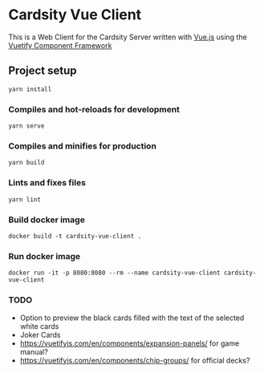 # Cardsity Vue Client
This is a Web Client for the Cardsity Server written with [Vue.js](https://vuejs.org/) using the [Vuetify Component Framework](https://vuetifyjs.com)


## Project setup
```
yarn install
```

### Compiles and hot-reloads for development
```
yarn serve
```

### Compiles and minifies for production
```
yarn build
```

### Lints and fixes files
```
yarn lint
```

### Build docker image
```
docker build -t cardsity-vue-client .
```

### Run docker image
```
docker run -it -p 8080:8080 --rm --name cardsity-vue-client cardsity-vue-client
```

### TODO
- Option to preview the black cards filled with the text of the selected white cards
- Joker Cards
- <https://vuetifyjs.com/en/components/expansion-panels/> for game manual?
- <https://vuetifyjs.com/en/components/chip-groups/> for official decks?
